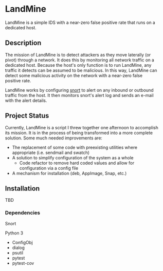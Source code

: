# LandMine

LandMine is a simple IDS with a near-zero false positive rate that runs on a
dedicated host.

## Description

The mission of LandMine is to detect attackers as they move laterally (or pivot)
through a network. It does this by monitoring all network traffic on a dedicated
host. Because the host's only function is to run LandMine, any traffic it
detects can be assumed to be malicious. In this way, LandMine can detect some
malicious activity on the network with a near-zero false positive rate.

LandMine works by configuring [snort](https://snort.org) to alert on any inbound
or outbound traffic from the host. It then monitors snort's alert log and sends
an e-mail with the alert details.

## Project Status

Currently, LandMine is a script I threw together one afternoon to accomplish its
mission. It is in the process of being transformed into a more complete
solution. Some much needed improvements are:
* The replacement of some code with preexisting utilities where appropriate
  (i.e. sendmail and swatch)
* A solution to simplify configuration of the system as a whole
    * Code refactor to remove hard coded values and allow for configuration via
      a config file
* A mechanism for installation (deb, AppImage, Snap, etc.)

## Installation

TBD

### Dependencies

Snort

Python 3
* ConfigObj
* dialog
* psutil
* pytest
* pytest-cov
